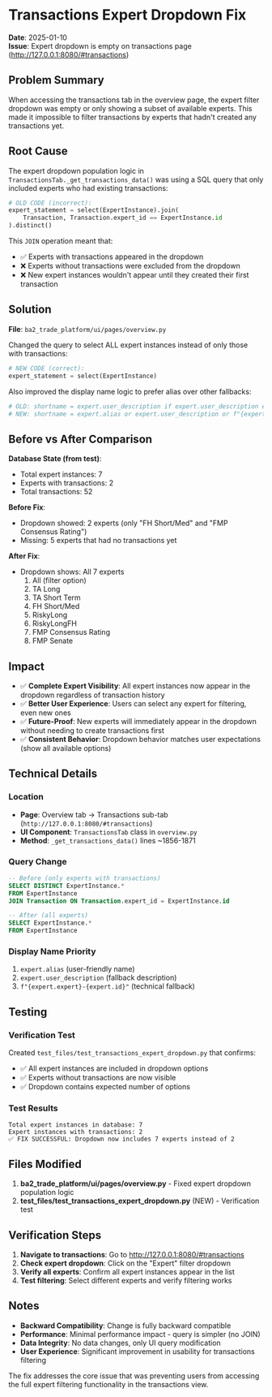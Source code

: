 # Transactions Expert Dropdown Fix

**Date**: 2025-01-10  
**Issue**: Expert dropdown is empty on transactions page (http://127.0.0.1:8080/#transactions)

## Problem Summary

When accessing the transactions tab in the overview page, the expert filter dropdown was empty or only showing a subset of available experts. This made it impossible to filter transactions by experts that hadn't created any transactions yet.

## Root Cause

The expert dropdown population logic in `TransactionsTab._get_transactions_data()` was using a SQL query that only included experts who had existing transactions:

```python
# OLD CODE (incorrect):
expert_statement = select(ExpertInstance).join(
    Transaction, Transaction.expert_id == ExpertInstance.id
).distinct()
```

This `JOIN` operation meant that:
- ✅ Experts with transactions appeared in the dropdown
- ❌ Experts without transactions were excluded from the dropdown
- ❌ New expert instances wouldn't appear until they created their first transaction

## Solution

**File**: `ba2_trade_platform/ui/pages/overview.py`

Changed the query to select ALL expert instances instead of only those with transactions:

```python
# NEW CODE (correct):
expert_statement = select(ExpertInstance)
```

Also improved the display name logic to prefer alias over other fallbacks:

```python
# OLD: shortname = expert.user_description if expert.user_description else f"{expert.expert}-{expert.id}"
# NEW: shortname = expert.alias or expert.user_description or f"{expert.expert}-{expert.id}"
```

## Before vs After Comparison

**Database State (from test)**:
- Total expert instances: 7
- Experts with transactions: 2
- Total transactions: 52

**Before Fix**:
- Dropdown showed: 2 experts (only "FH Short/Med" and "FMP Consensus Rating")
- Missing: 5 experts that had no transactions yet

**After Fix**:
- Dropdown shows: All 7 experts
  1. All (filter option)
  2. TA Long
  3. TA Short Term  
  4. FH Short/Med
  5. RiskyLong
  6. RiskyLongFH
  7. FMP Consensus Rating
  8. FMP Senate

## Impact

- ✅ **Complete Expert Visibility**: All expert instances now appear in the dropdown regardless of transaction history
- ✅ **Better User Experience**: Users can select any expert for filtering, even new ones
- ✅ **Future-Proof**: New experts will immediately appear in the dropdown without needing to create transactions first
- ✅ **Consistent Behavior**: Dropdown behavior matches user expectations (show all available options)

## Technical Details

### Location
- **Page**: Overview tab → Transactions sub-tab (`http://127.0.0.1:8080/#transactions`)
- **UI Component**: `TransactionsTab` class in `overview.py`
- **Method**: `_get_transactions_data()` lines ~1856-1871

### Query Change
```sql
-- Before (only experts with transactions)
SELECT DISTINCT ExpertInstance.* 
FROM ExpertInstance 
JOIN Transaction ON Transaction.expert_id = ExpertInstance.id

-- After (all experts)
SELECT ExpertInstance.* 
FROM ExpertInstance
```

### Display Name Priority
1. `expert.alias` (user-friendly name)  
2. `expert.user_description` (fallback description)
3. `f"{expert.expert}-{expert.id}"` (technical fallback)

## Testing

### Verification Test
Created `test_files/test_transactions_expert_dropdown.py` that confirms:
- ✅ All expert instances are included in dropdown options
- ✅ Experts without transactions are now visible 
- ✅ Dropdown contains expected number of options

### Test Results
```
Total expert instances in database: 7
Expert instances with transactions: 2
✅ FIX SUCCESSFUL: Dropdown now includes 7 experts instead of 2
```

## Files Modified

1. **ba2_trade_platform/ui/pages/overview.py** - Fixed expert dropdown population logic
2. **test_files/test_transactions_expert_dropdown.py** (NEW) - Verification test

## Verification Steps

1. **Navigate to transactions**: Go to http://127.0.0.1:8080/#transactions
2. **Check expert dropdown**: Click on the "Expert" filter dropdown
3. **Verify all experts**: Confirm all expert instances appear in the list
4. **Test filtering**: Select different experts and verify filtering works

## Notes

- **Backward Compatibility**: Change is fully backward compatible
- **Performance**: Minimal performance impact - query is simpler (no JOIN)
- **Data Integrity**: No data changes, only UI query modification
- **User Experience**: Significant improvement in usability for transactions filtering

The fix addresses the core issue that was preventing users from accessing the full expert filtering functionality in the transactions view.